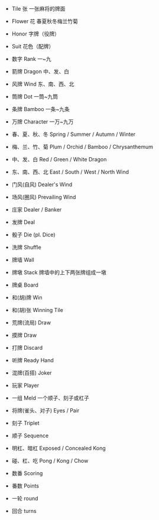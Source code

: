 - Tile 张 一张麻将的牌面
- Flower 花 春夏秋冬梅兰竹菊
- Honor 字牌（役牌）
- Suit 花色（配牌）
- 数字	Rank	一~九
- 箭牌	Dragon	中、发、白
- 风牌	Wind	东、南、西、北
- 筒牌	Dot	一筒~九筒
- 条牌	Bamboo	一条~九条
- 万牌	Character	一万~九万
- 春、夏、秋、冬	Spring / Summer / Autumn / Winter	　
- 梅、兰、竹、菊	Plum / Orchid / Bamboo / Chrysanthemum	　
- 中、发、白	Red / Green / White Dragon	　
- 东、南、西、北	East / South / West / North Wind	　
- 门风(自风)	Dealer's Wind	　
- 场风(圈风)	Prevailing Wind	　
- 庄家	Dealer / Banker	　
- 发牌	Deal	　
- 骰子	Die (pl. Dice)	　
- 洗牌	Shuffle	　
- 牌墙	Wall	　
- 牌墩	Stack	牌墙中的上下两张牌组成一墩
- 牌桌	Board	　
- 和(胡)牌	Win	　
- 和(胡)张	Winning Tile	　
- 荒牌(流局)	Draw	　
- 摸牌	Draw	　
- 打牌	Discard	　
- 听牌	Ready Hand	　
- 混牌(百搭)	Joker	　
- 玩家	Player	　
- 一组	Meld	一个顺子、刻子或杠子
- 将牌(雀头、对子)	Eyes / Pair	　
- 刻子	Triplet	　
- 顺子	Sequence	　
- 明杠、暗杠	Exposed / Concealed Kong	　
- 碰、杠、吃	Pong / Kong / Chow	　
- 数番	Scoring	　
- 番数	Points

- 一轮 round 
- 回合 turns


